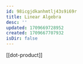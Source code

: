 ```yaml
---
id: 98icgjdkanhmtlj43s9i69r
title: Linear Algebra
desc: ''
updated: 1709669728952
created: 1709667707932
isDir: false
---
```

[[dot-product]]
